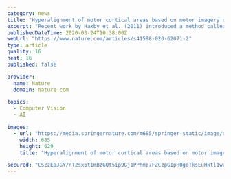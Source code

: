 ```yaml
---
category: news
title: "Hyperalignment of motor cortical areas based on motor imagery during action observation"
excerpt: "Recent work by Haxby et al. (2011) introduced a method called Hyperalignment that explored neural activity in ventral temporal cortex during object recognition and demonstrated the ability to align individual patterns of brain activity into a common high dimensional space to facilitate Between Subject Classification (BSC). Here we examined BSC ..."
publishedDateTime: 2020-03-24T10:38:00Z
webUrl: "https://www.nature.com/articles/s41598-020-62071-2"
type: article
quality: 16
heat: 16
published: false

provider:
  name: Nature
  domain: nature.com

topics:
  - Computer Vision
  - AI

images:
  - url: "https://media.springernature.com/m685/springer-static/image/art%3A10.1038%2Fs41598-020-62071-2/MediaObjects/41598_2020_62071_Fig1_HTML.png"
    width: 685
    height: 629
    title: "Hyperalignment of motor cortical areas based on motor imagery during action observation"

secured: "CSZzEaJGY/nT2sx6t1mBzGQt5ip9Gj1PPhmp7FZCzpGIpH0goTksEuHktl1wa8G3jdw9weduY5kg0IRsE8mnndLEvRF1o10Hf6keG/kmLh8vPkmQx6Ysxriv6LRzOtvBXD2HvoNOMkiby6/A7vjdphhlwRmvnWw/ySG4zAfje74PfA8lqWDvwLuO8I75J4YkhHndWQPE0lljdQjDFqzG1EW6S5KxtPx5UaWrf4cBabpMiTh7i9l+eSLClPPUhPvcuI7wavr0oilmgRdYbTo69CA87JpIPIFwkkmJgHvCvGKW31IYU2LVUqqL24x3xfGF;dcI7YFEBDqrDAmrp0CVWdg=="
---
```


